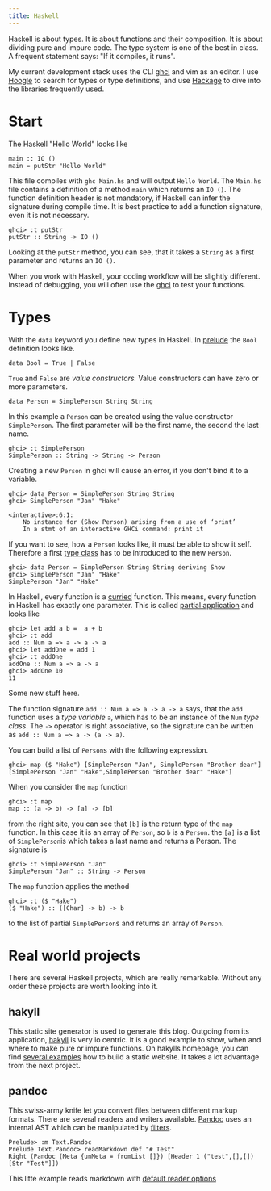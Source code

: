 ```yaml
---
title: Haskell
---
```


Haskell is about types.
It is about functions and their composition.
It is about dividing pure and impure code.
The type system is one of the best in class.
A frequent statement says: "If it compiles, it runs". 

My current development stack uses the CLI [ghci][ghci] and vim as an editor.
I use [Hoogle][hoogle] to search for types or type definitions, and use [Hackage][hackage] to dive into the libraries frequently used.

<!--more-->

# Start

The Haskell "Hello World" looks like

```
main :: IO ()
main = putStr "Hello World"
```

This file compiles with `ghc Main.hs` and will output `Hello World`.
The `Main.hs` file contains a definition of a method `main` which returns an `IO ()`.
The function definition header is not mandatory, if Haskell can infer the signature during compile time. 
It is best practice to add a function signature, even it is not necessary.

```
ghci> :t putStr
putStr :: String -> IO ()
```

Looking at the `putStr` method, you can see, that it takes a `String` as a first parameter and returns an `IO ()`.

When you work with Haskell, your coding workflow will be slightly different.
Instead of debugging, you will often use the [ghci][ghci] to test your functions.

# Types

With the `data` keyword you define new types in Haskell.
In [prelude][preludeBool] the `Bool` definition looks like.

```
data Bool = True | False
```

`True` and `False` are *value constructors.* 
Value constructors can have zero or more parameters.

```
data Person = SimplePerson String String
```

In this example a `Person` can be created using the value constructor `SimplePerson`.
The first parameter will be the first name, the second the last name.

```
ghci> :t SimplePerson 
SimplePerson :: String -> String -> Person
```

Creating a new `Person` in ghci will cause an error, if you don't bind it to a variable.

```
ghci> data Person = SimplePerson String String
ghci> SimplePerson "Jan" "Hake"

<interactive>:6:1:
    No instance for (Show Person) arising from a use of ‘print’
    In a stmt of an interactive GHCi command: print it
```

If you want to see, how a `Person` looks like, it must be able to show it self. 
Therefore a first [type class][typeClass] has to be introduced to the new `Person`.

```
ghci> data Person = SimplePerson String String deriving Show
ghci> SimplePerson "Jan" "Hake"
SimplePerson "Jan" "Hake"
```

In Haskell, every function is a [curried][currying] function. 
This means, every function in Haskell has exactly one parameter.
This is called [partial application][partialApplication] and looks like

```
ghci> let add a b =  a + b
ghci> :t add
add :: Num a => a -> a -> a
ghci> let addOne = add 1
ghci> :t addOne
addOne :: Num a => a -> a
ghci> addOne 10
11
```
Some new stuff here. 

The function signature `add :: Num a => a -> a -> a` says, that the `add` function uses a *type variable* `a`, which has to be an instance of the `Num` *type class*.
The `->` operator is right associative, so the signature can be written as `add :: Num a => a -> (a -> a)`.

You can build a list of `Person`s with the following expression.

```
ghci> map ($ "Hake") [SimplePerson "Jan", SimplePerson "Brother dear"]
[SimplePerson "Jan" "Hake",SimplePerson "Brother dear" "Hake"]

```

When you consider the `map` function

```
ghci> :t map
map :: (a -> b) -> [a] -> [b]
```

from the right site, you can see that `[b]` is the return type of the `map` function.
In this case it is an array of `Person`, so `b` is a `Person`.
the `[a]` is a list of `SimplePerson`is which takes a last name and returns a Person.
The signature is

```
ghci> :t SimplePerson "Jan"
SimplePerson "Jan" :: String -> Person
```

The `map` function applies the method 

```
ghci> :t ($ "Hake")
($ "Hake") :: ([Char] -> b) -> b
```

to the list of partial `SimplePerson`s and returns an array of `Person`.
<!--
# Type classes

Type classes are a kind of interface, a behaviour a *type* can have.

Looking at the definition of the *+* function

```
ghci> :t (+)
(+) :: Num a => a -> a -> a
```
-->

# Real world projects

There are several Haskell projects, which are really remarkable. 
Without any order these projects are worth looking into it.

## hakyll

This static site generator is used to generate this blog. 
Outgoing from its application, [hakyll][hakyll] is very io centric.
It is a good example to show, when and where to make pure or impure functions.
On hakylls homepage, you can find [several examples][hakyllExamples] how to build a static website.
It takes a lot advantage from the next project.

## pandoc

This swiss-army knife let you convert files between different markup formats.
There are several readers and writers available.
[Pandoc][pandoc] uses an internal AST which can be manipulated by [filters][pandocFilters].

```
Prelude> :m Text.Pandoc
Prelude Text.Pandoc> readMarkdown def "# Test"
Right (Pandoc (Meta {unMeta = fromList []}) [Header 1 ("test",[],[]) [Str "Test"]])
```

This litte example reads markdown with [default reader options][pandocDef]

[ghci]: https://wiki.haskell.org/GHC/GHCi
[hoogle]: https://www.haskell.org/hoogle/
[hackage]: http://hackage.haskell.org/
[hakyll]: https://jaspervdj.be/hakyll/
[hakyllExamples]: https://jaspervdj.be/hakyll/examples.html
[pandoc]: http://pandoc.org/
[pandocFilters]: http://pandoc.org/scripting.html
[preludeBool]: https://hackage.haskell.org/package/base-4.9.1.0/docs/Prelude.html#t:Bool
[typeClass]: http://learnyouahaskell.com/types-and-typeclasses
[currying]: https://en.wikipedia.org/wiki/Currying
[partialApplication]: https://wiki.haskell.org/Partial_application
[pandocDef]: http://hackage.haskell.org/package/pandoc-1.19.2.1/docs/Text-Pandoc-Options.html#v:def
